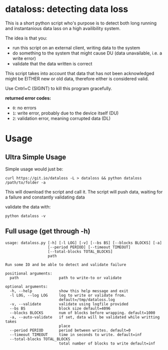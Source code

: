 # dataloss: detecting data loss

This is a short python script who's purpose is to detect
both long running and instantanious data lass on a high
availibility system.

The idea is that you:
- run this script on an external client, writing data to the system
- do something to the system that might cause DU (data unavailable,
  i.e. a write error)
- validate that the data written is correct

This script takes into account that data that has not been acknowledged
might be EITHER new or old data, therefore either is considered
valid.

Use Cntrl+C (SIGINT) to kill this program gracefully.

**returned error codes:**
- `0`: no errors
- `1`: write error, probably due to the device itself (DU)
- `2`: validation error, meaning corrupted data (DL)

# Usage
## Ultra Simple Usage
Simple usage would just be:
```
curl https://git.io/dataloss -L > dataloss && python dataloss /path/to/folder -a
```
This will download the script and call it. The script will
push data, waiting for a failure and constantly validating data

validate the data with:
```
python dataloss -v 
```

## Full usage (get through -h)
```
usage: dataloss.py [-h] [-l LOG] [-v] [--bs BS] [--blocks BLOCKS] [-a]
                   [--period PERIOD] [--timeout TIMEOUT]
                   [--total-blocks TOTAL_BLOCKS]
                   path

Run some IO and be able to detect and validate failure

positional arguments:
  path                  path to write-to or validate

optional arguments:
  -h, --help            show this help message and exit
  -l LOG, --log LOG     log to write or validate from.
                        default=/tmp/dataloss.log
  -v, --validate        validate using logfile provided
  --bs BS               block size default=4096
  --blocks BLOCKS       num of blocks before wrapping. default=1000
  -a, --auto-validate   if set, data will be validated while writting takes
                        place
  --period PERIOD       period between writes. default=0
  --timeout TIMEOUT     time in seconds to write. default=inf
  --total-blocks TOTAL_BLOCKS
                        total number of blocks to write default=inf
```
